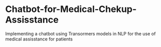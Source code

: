 # Chatbot-for-Medical-Chekup-Assisstance
 Implementing a chatbot using Transormers models in NLP for the use of medical assisstance for patients

